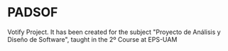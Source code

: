 # PADSOF
Votify Project.
It has been created for the subject "Proyecto de Análisis y Diseño de Software",  taught in the 2º Course at EPS-UAM 
